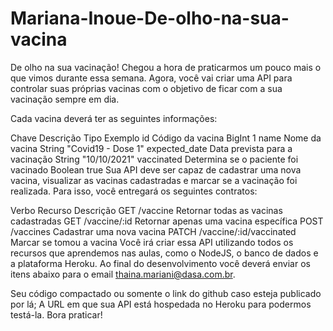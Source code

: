 # Mariana-Inoue-De-olho-na-sua-vacina

De olho na sua vacinação!
Chegou a hora de praticarmos um pouco mais o que vimos durante essa semana. Agora, você vai criar uma API para controlar suas próprias vacinas com o objetivo de ficar com a sua vacinação sempre em dia.

Cada vacina deverá ter as seguintes informações:

Chave	Descrição	Tipo	Exemplo
id	Código da vacina	BigInt	1
name	Nome da vacina	String	"Covid19 - Dose 1"
expected_date	Data prevista para a vacinação	String	"10/10/2021"
vaccinated	Determina se o paciente foi vacinado	Boolean	true
Sua API deve ser capaz de cadastrar uma nova vacina, visualizar as vacinas cadastradas e marcar se a vacinação foi realizada. Para isso, você entregará os seguintes contratos:

Verbo	Recurso	Descrição
GET	/vaccine	Retornar todas as vacinas cadastradas
GET	/vaccine/:id	Retornar apenas uma vacina específica
POST	/vaccines	Cadastrar uma nova vacina
PATCH	/vaccine/:id/vaccinated	Marcar se tomou a vacina
Você irá criar essa API utilizando todos os recursos que aprendemos nas aulas, como o NodeJS, o banco de dados e a plataforma Heroku. Ao final do desenvolvimento você deverá enviar os itens abaixo para o email thaina.mariani@dasa.com.br.

Seu código compactado ou somente o link do github caso esteja publicado por lá;
A URL em que sua API está hospedada no Heroku para podermos testá-la.
Bora praticar!
